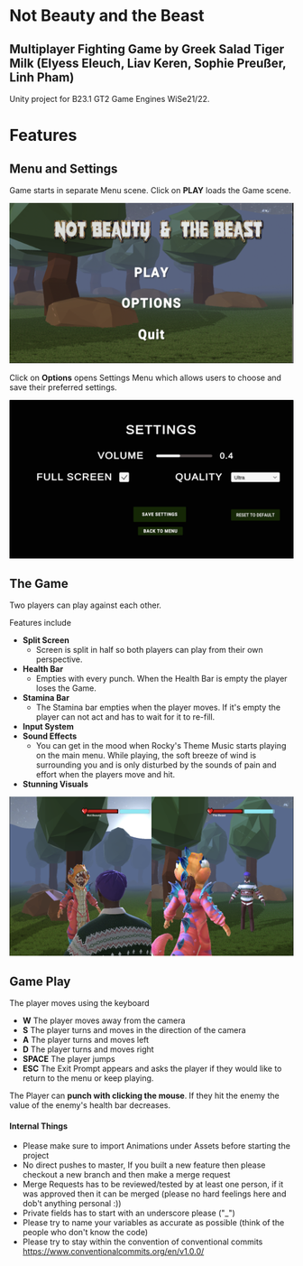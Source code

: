 # Not Beauty and the Beast
## Multiplayer Fighting Game by **Greek Salad Tiger Milk** (Elyess Eleuch, Liav Keren, Sophie Preußer, Linh Pham)
Unity project for B23.1 GT2 Game Engines WiSe21/22.

# Features

## Menu and Settings

Game starts in separate Menu scene. Click on **PLAY** loads the Game scene.

![Main Menu](Assets/Screenshots/MainMenu.png)

Click on **Options** opens Settings Menu which allows users to choose and save their preferred settings.

![Settings](Assets/Screenshots/Settings.png)

## The Game

Two players can play against each other.

Features include

- **Split Screen** 
  - Screen is split in half so both players can play from their own perspective.
- **Health Bar**
  - Empties with every punch. When the Health Bar is empty the player loses the Game.
- **Stamina Bar**
  - The Stamina bar empties when the player moves. If it's empty the player can not act and has to wait for it to re-fill.
- **Input System**
- **Sound Effects**
  - You can get in the mood when Rocky's Theme Music starts playing on the main menu. While playing, the soft breeze of wind is surrounding you and is only disturbed by the sounds of pain and effort when the players move and hit.
- **Stunning Visuals**

![Game Play](Assets/Screenshots/GamePlay.png)

## Game Play

The player moves using the keyboard 
- **W** The player moves away from the camera
- **S** The player turns and moves in the direction of the camera
- **A** The player turns and moves left
- **D** The player turns and moves right
- **SPACE** The player jumps
- **ESC** The Exit Prompt appears and asks the player if they would like to return to the menu or keep playing.

The Player can **punch with clicking the mouse**. If they hit the enemy the value of the enemy's health bar decreases.


#### Internal Things
- Please make sure to import Animations under Assets before starting the project
- No direct pushes to master, If you built a new feature then please checkout a new branch and then make a merge request
- Merge Requests has to be reviewed/tested by at least one person, if it was approved then it can be merged (please no hard feelings here and dob't anything personal :))
- Private fields has to start with an underscore please ("_")
- Please try to name your variables as accurate as possible (think of the people who don't know the code)
- Please try to stay within the convention of conventional commits https://www.conventionalcommits.org/en/v1.0.0/

